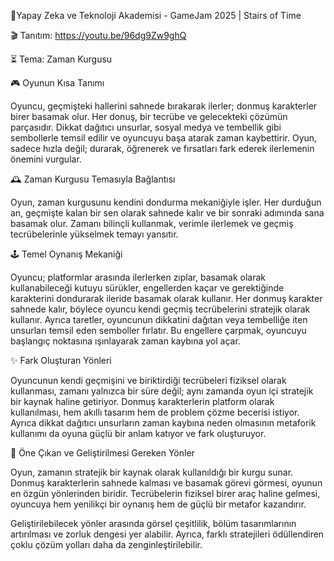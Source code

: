 🧩Yapay Zeka ve Teknoloji Akademisi - GameJam 2025 | Stairs of Time

🎬 Tanıtım: https://youtu.be/96dg9Zw9ghQ

⏳ Tema: Zaman Kurgusu

🎮 Oyunun Kısa Tanımı

Oyuncu, geçmişteki hallerini sahnede bırakarak ilerler; donmuş karakterler birer basamak olur. Her donuş, bir tecrübe ve gelecekteki çözümün parçasıdır. Dikkat dağıtıcı unsurlar, sosyal medya ve tembellik gibi sembollerle temsil edilir ve oyuncuyu başa atarak zaman kaybettirir. Oyun, sadece hızla değil; durarak, öğrenerek ve fırsatları fark ederek ilerlemenin önemini vurgular.

🕰️ Zaman Kurgusu Temasıyla Bağlantısı

Oyun, zaman kurgusunu kendini dondurma mekaniğiyle işler. Her durduğun an, geçmişte kalan bir sen olarak sahnede kalır ve bir sonraki adımında sana basamak olur. Zamanı bilinçli kullanmak, verimle ilerlemek ve geçmiş tecrübelerinle yükselmek temayı yansıtır.

🕹️ Temel Oynanış Mekaniği

Oyuncu; platformlar arasında ilerlerken zıplar, basamak olarak kullanabileceği kutuyu sürükler, engellerden kaçar ve gerektiğinde karakterini dondurarak ileride basamak olarak kullanır. Her donmuş karakter sahnede kalır, böylece oyuncu kendi geçmiş tecrübelerini stratejik olarak kullanır. Ayrıca taretler, oyuncunun dikkatini dağıtan veya tembelliğe iten unsurları temsil eden semboller fırlatır. Bu engellere çarpmak, oyuncuyu başlangıç noktasına ışınlayarak zaman kaybına yol açar.

✨ Fark Oluşturan Yönleri

Oyuncunun kendi geçmişini ve biriktirdiği tecrübeleri fiziksel olarak kullanması, zamanı yalnızca bir süre değil; aynı zamanda oyun içi stratejik bir kaynak haline getiriyor. Donmuş karakterlerin platform olarak kullanılması, hem akıllı tasarım hem de problem çözme becerisi istiyor. Ayrıca dikkat dağıtıcı unsurların zaman kaybına neden olmasının metaforik kullanımı da oyuna güçlü bir anlam katıyor ve fark oluşturuyor.


🔧 Öne Çıkan ve Geliştirilmesi Gereken Yönler

Oyun, zamanın stratejik bir kaynak olarak kullanıldığı bir kurgu sunar. Donmuş karakterlerin sahnede kalması ve basamak görevi görmesi, oyunun en özgün yönlerinden biridir. Tecrübelerin fiziksel birer araç haline gelmesi, oyuncuya hem yenilikçi bir oynanış hem de güçlü bir metafor kazandırır. 

Geliştirilebilecek yönler arasında görsel çeşitlilik, bölüm tasarımlarının artırılması ve zorluk dengesi yer alabilir. Ayrıca, farklı stratejileri ödüllendiren çoklu çözüm yolları daha da zenginleştirilebilir.
